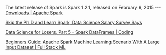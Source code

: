 The latest release of Spark is Spark 1.2.1, released on February 9, 2015 --- [Downloads | Apache Spark](http://spark.apache.org/downloads.html)

[Skip the Ph.D and Learn Spark, Data Science Salary Survey Says](http://www.datanami.com/2015/11/04/skip-the-ph-d-and-learn-spark-data-science-salary-survey-says/)

[Data Science for Losers, Part 5 – Spark DataFrames | Coding](http://blog.brakmic.com/data-science-for-losers-part-5-spark-dataframes/)

[Beginners Guide: Apache Spark Machine Learning Scenario With A Large Input Dataset | Full Stack ML](http://fullstackml.com/2015/10/29/beginners-guide-apache-spark-machine-learning-scenario-with-a-large-input-dataset/)

